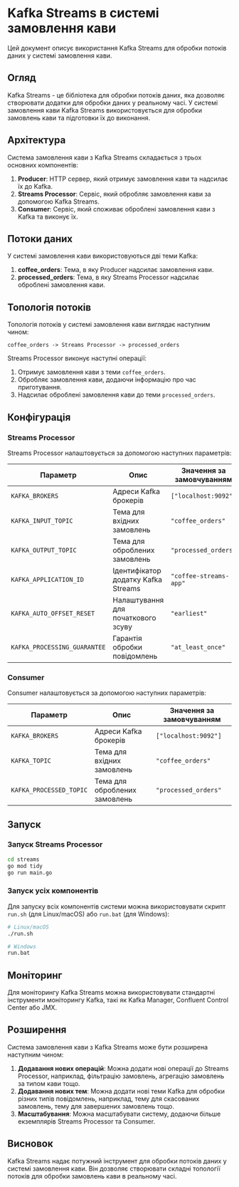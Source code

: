 # Kafka Streams в системі замовлення кави

Цей документ описує використання Kafka Streams для обробки потоків даних у системі замовлення кави.

## Огляд

Kafka Streams - це бібліотека для обробки потоків даних, яка дозволяє створювати додатки для обробки даних у реальному часі. У системі замовлення кави Kafka Streams використовується для обробки замовлень кави та підготовки їх до виконання.

## Архітектура

Система замовлення кави з Kafka Streams складається з трьох основних компонентів:

1. **Producer**: HTTP сервер, який отримує замовлення кави та надсилає їх до Kafka.
2. **Streams Processor**: Сервіс, який обробляє замовлення кави за допомогою Kafka Streams.
3. **Consumer**: Сервіс, який споживає оброблені замовлення кави з Kafka та виконує їх.

## Потоки даних

У системі замовлення кави використовуються дві теми Kafka:

1. **coffee_orders**: Тема, в яку Producer надсилає замовлення кави.
2. **processed_orders**: Тема, в яку Streams Processor надсилає оброблені замовлення кави.

## Топологія потоків

Топологія потоків у системі замовлення кави виглядає наступним чином:

```
coffee_orders -> Streams Processor -> processed_orders
```

Streams Processor виконує наступні операції:

1. Отримує замовлення кави з теми `coffee_orders`.
2. Обробляє замовлення кави, додаючи інформацію про час приготування.
3. Надсилає оброблені замовлення кави до теми `processed_orders`.

## Конфігурація

### Streams Processor

Streams Processor налаштовується за допомогою наступних параметрів:

| Параметр | Опис | Значення за замовчуванням |
|----------|------|---------------------------|
| `KAFKA_BROKERS` | Адреси Kafka брокерів | `["localhost:9092"]` |
| `KAFKA_INPUT_TOPIC` | Тема для вхідних замовлень | `"coffee_orders"` |
| `KAFKA_OUTPUT_TOPIC` | Тема для оброблених замовлень | `"processed_orders"` |
| `KAFKA_APPLICATION_ID` | Ідентифікатор додатку Kafka Streams | `"coffee-streams-app"` |
| `KAFKA_AUTO_OFFSET_RESET` | Налаштування для початкового зсуву | `"earliest"` |
| `KAFKA_PROCESSING_GUARANTEE` | Гарантія обробки повідомлень | `"at_least_once"` |

### Consumer

Consumer налаштовується за допомогою наступних параметрів:

| Параметр | Опис | Значення за замовчуванням |
|----------|------|---------------------------|
| `KAFKA_BROKERS` | Адреси Kafka брокерів | `["localhost:9092"]` |
| `KAFKA_TOPIC` | Тема для вхідних замовлень | `"coffee_orders"` |
| `KAFKA_PROCESSED_TOPIC` | Тема для оброблених замовлень | `"processed_orders"` |

## Запуск

### Запуск Streams Processor

```bash
cd streams
go mod tidy
go run main.go
```

### Запуск усіх компонентів

Для запуску всіх компонентів системи можна використовувати скрипт `run.sh` (для Linux/macOS) або `run.bat` (для Windows):

```bash
# Linux/macOS
./run.sh

# Windows
run.bat
```

## Моніторинг

Для моніторингу Kafka Streams можна використовувати стандартні інструменти моніторингу Kafka, такі як Kafka Manager, Confluent Control Center або JMX.

## Розширення

Система замовлення кави з Kafka Streams може бути розширена наступним чином:

1. **Додавання нових операцій**: Можна додати нові операції до Streams Processor, наприклад, фільтрацію замовлень, агрегацію замовлень за типом кави тощо.
2. **Додавання нових тем**: Можна додати нові теми Kafka для обробки різних типів повідомлень, наприклад, тему для скасованих замовлень, тему для завершених замовлень тощо.
3. **Масштабування**: Можна масштабувати систему, додаючи більше екземплярів Streams Processor та Consumer.

## Висновок

Kafka Streams надає потужний інструмент для обробки потоків даних у системі замовлення кави. Він дозволяє створювати складні топології потоків для обробки замовлень кави в реальному часі.
